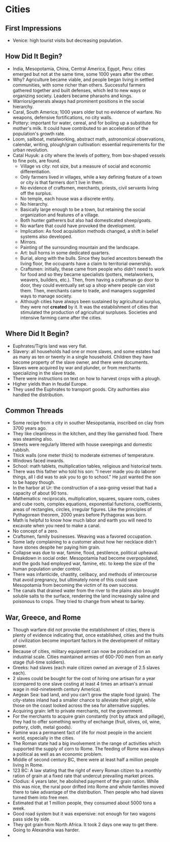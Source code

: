 # Cities

## First Impressions

- Venice: high tourist visits but decreasing population.

## How Did It Begin?

- India, Mesopotamia, China, Central America, Egypt, Peru: cities emerged but not at the same time, some 1000 years after the other.
- Why? Agriculture became viable, and people began living in settled communities, with some richer than others. Successful farmers gathered together and built defenses, which led to new ways or organizing society. Leaders became pharaohs and kings.
- Warriors/generals always had prominent positions in the social hierarchy.
- Caral, South America; 1000 years older but no evidence of warfare. No weapons, defensive fortifications, no city walls.
- Pottery: important for water, cereal, and for boiling up a substitute for mother's milk. It could have contributed to an acceleration of the population's growth rate.
- Loom, sailboat, metalworking, abstract math, astronomical observations, calendar, writing, plough/grain cultivation: essential requirements for the urban revolution.
- Catal Huyuk: a city where the levels of pottery, from box-shaped vessels to fine pots, are found.
  - Village vs city: not size, but a measure of social and economic differentiation.
  - Only farmers lived in villages, while a key defining feature of a town or city is that farmers don't live in them.
  - No evidence of craftsmen, merchants, priests, civil servants living off the surplus.
  - No temple, each house was a discrete entity.
  - No hierarchy.
  - Basically large enough to be a town, but retaining the social organization and features of a village.
  - Both hunter gatherers but also had domesticated sheep/goats.
  - No warfare that could have provoked the development.
  - Implication: As food acquisition methods changed, a shift in belief systems also developed.
  - Mirrors.
  - Painting of the surrounding mountain and the landscape.
  - Art: bull horns in some dedicated quarters.
  - Burial, along with the bulls. Since they buried ancestors beneath the living floor, the occupants have a claim to territorial ownership.
  - Craftsmen: initially, these came from people who didn't need to work for food and so they became specialists (potters, metalworkers, weavers, builders, etc.). Then, from having a craftsman go door to door, they could eventually set up a shop where people can visit them. Then, merchants came to trade, and managers suggested ways to manage society.
  - Although cities have always been sustained by agricultural surplus, they were not **created** by it. It was the establishment of cities that stimulated the production of agricultural surpluses. Societies and intensive farming came after the cities.

## Where Did It Begin?

- Euphrates/Tigris land was very flat.
- Slavery: all households had one or more slaves, and some estates had as many as ten or twenty in a single household. Children they have become property of the slave owner, and there were documents.
- Slaves were acquired by war and plunder, or from merchants specializing in the slave trade.
- There were instructions on text on how to harvest crops with a plough.
- Higher yields than in feudal Europe.
- They used the Euphrates to transport goods. City authorities also handled the distribution.

## Common Threads

- Some recipe from a city in souther Mesopotamia, inscribed on clay from 3700 years ago.
- They like cleanliness in the kitchen, and they like garnished food. There was steaming also.
- Streets were regularly littered with house sweepings and domestic rubbish.
- Thick walls (one meter thick) to moderate extremes of temperature.
- Windows faced inwards.
- School: math tablets, multiplication tables, religious and historical texts.
- There was this father who told his son: "I never made you do laborer things, all I did was to ask you to go to school." He just wanted the son to be happy though.
- In the harbor at Ur: the construction of a sea-going vessel that had a capacity of about 90 tons.
- Mathematics: reciprocals, multiplication, squares, square roots, cubes and cube roots, complex equations, exponential functions, coefficients, areas of rectangles, circles, irregular figures. Like the principles of Pythagorean theorem, 2000 years before Pythagoras was born.
- Math is helpful to know how much labor and earth you will need to excavate when you need to make a canal.
- No concept of a zero.
- Craftsmen, family businesses. Weaving was a favored occupation.
- Some lady complaining to a customer about how her necklace didn't have stones despite her paying him grain.
- Collapse was due to war, famine, flood, pestilence, political upheaval. Breakdown in social order. Mesopotamia had become overpopulated, and the gods had employed war, famine, etc. to keep the size of the human population under control.
- There was infanticide, chastity, celibacy, and methods of intercourse that avoid pregnancy, but ultimately none of this could save Mesopotamia from becoming the victim of its own success.
- The canals that drained water from the river to the plains also brought soluble salts to the surface, rendering the land increasingly saline and poisonous to crops. They tried to change from wheat to barley.

## War, Greece, and Rome

- Though warfare did not provoke the establishment of cities, there is plenty of evidence indicating that, once established, cities and the fruits of civilization become important factors in the development of military power.
- Because of cities, military equipment can now be produced on an industrial scale. Cities maintained armies of 600-700 men from an early stage (full-time soldiers).
- Greeks: had slaves (each male citizen owned an average of 2.5 slaves each).
- 2 slaves could be bought for the cost of hiring one artisan for a year (compared to one slave costing at least 4 times an artisan's annual wage in mid-nineteenth century America).
- Aegean Sea: bad land, and you can't grow the staple food (grain). The city-states inland had a smaller chance to alleviate their plight, while those on the coast looked across the sea for alternative supplies.
- Acquiring grain: left to private merchants, not the government.
- For the merchants to acquire grain constantly (not by attack and pillage), they had to offer something worthy of exchange (fruit, olives, oil, wine, pottery, cloth, metal goods).
- Famine was a permanent fact of life for most people in the ancient world, especially in the cities.
- The Roman state had a big involvement in the range of activities which supported the supply of corn to Rome. The feeding of Rome was always a political as well as an economic problem.
- Middle of second century BC, there were at least half a million people living in Rome.
- 123 BC: A law stating that the right of every Roman citizen to a monthly ration of grain at a fixed rate that undercut prevailing market prices.
- Clodius: 4 years later, he abolished payment of the grain ration. While this was nice, the rural poor drifted into Rome and whole families moved there to take advantage of the distribution. Then people who had slaves turned them into free men.
- Estimated that at 1 million people, they consumed about 5000 tons a week.
- Good road system but it was expensive: not enough for two wagons pass side by side.
- They got grain from North Africa. It took 2 days one way to get there. Going to Alexandria was harder.
-
